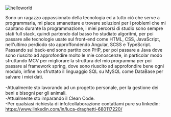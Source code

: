 <!--
**lucadrago95/lucadrago95** is a ✨ _special_ ✨ repository because its `README.md` (this file) appears on your GitHub profile.
Here are some ideas to get you started:

- 🔭 I’m currently working on ...
- 🌱 I’m currently learning ...
- 👯 I’m looking to collaborate on ...
- 🤔 I’m looking for help with ...
- 💬 Ask me about ...
- 📫 How to reach me: ...
- 😄 Pronouns: ...
- ⚡ Fun fact: ...
-->

![helloworld](https://github.com/lucadrago95/lucadrago95/assets/127793221/161c28ca-1d3a-4130-ab15-7a4f4dfd0471)

Sono un ragazzo appassionato della tecnologia ed a tutto ciò che serve a programmarla, mi piace smanettare e trovare soluzioni per i problemi che mi capitano durante la programmazione, i miei percorsi di studio sono sempre stati full stack, quindi partendo dal basso ho studiato algoritmi, per poi passare alle tecnologie usate sul front-end come HTML, CSS, JavaScript, nell'ultimo perdiodo sto approffondendo Angular, SCSS e TypeScript. <br>
Passando sul back-end sono partito con PHP, per poi passare a Java dove sono riuscito ad approfondire molto le mie conoscenze, in particolar modo sfruttando MCV per migliorare la struttura del mio programma per poi passare al framework spring, dove sono riuscito ad approfondire bene ogni modulo, infine ho sfruttato il linguaggio SQL su MySQL come DataBase per salvare i miei dati. <br> <br>
-Attualmente sto lavorando ad un progetto personale, per la gestione dei beni e bisogni per gli animali. <br>
-Attualmente sto imparando il Clean Code. <br>
-Per qualsiasi richiesta di info/collaborazione contattami pure su linkedin: https://www.linkedin.com/in/luca-draghetti-680117220/


